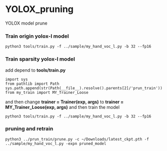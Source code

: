 # YOLOX_pruning
YOLOX model prune


### Train origin yolox-l model
```
python3 tools/train.py -f ../sample/my_hand_voc_l.py -b 32 --fp16
```

### Train sparsity yolox-l model
add depend to **tools/train.py**
```
import sys
from pathlib import Path 
sys.path.append(str(Path(__file__).resolve().parents[2]/'prun_train'))
from my_train import MY_Trainer_Loose
```
and then change **trainer = Trainer(exp, args)** to **trainer = MY_Trainer_Loose(exp, args)**
and then train the model
```
python3 tools/train.py -f ../sample/my_hand_voc_l.py -b 32 --fp16
```

### pruning and retrain
```
python3 ../prun_train/prune.py -c ~/Downloads/latest_ckpt.pth -f ../sample/my_hand_voc_l.py -expn pruned_model
```